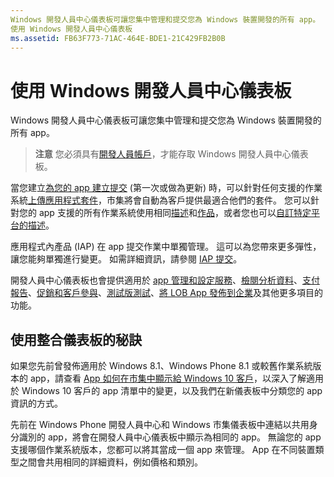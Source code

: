 ```yaml
---
Windows 開發人員中心儀表板可讓您集中管理和提交您為 Windows 裝置開發的所有 app。
使用 Windows 開發人員中心儀表板
ms.assetid: FB63F773-71AC-464E-BDE1-21C429FB2B0B
---
```


# 使用 Windows 開發人員中心儀表板


Windows 開發人員中心儀表板可讓您集中管理和提交您為 Windows 裝置開發的所有 app。

> **注意** 您必須具有[開發人員帳戶](http://go.microsoft.com/fwlink/p/?LinkId=615100)，才能存取 Windows 開發人員中心儀表板。

當您建立[為您的 app 建立提交](app-submissions.md) (第一次或做為更新) 時，可以針對任何支援的作業系統[上傳應用程式套件](upload-app-packages.md)，市集將會自動為客戶提供最適合他們的套件。 您可以針對您的 app 支援的所有作業系統使用相同[描述](create-app-descriptions.md)和[作品](app-screenshots-and-images.md)，或者您也可以[自訂特定平台的描述](create-platform-specific-descriptions.md)。

應用程式內產品 (IAP) 在 app 提交作業中單獨管理。 這可以為您帶來更多彈性，讓您能夠單獨進行變更。 如需詳細資訊，請參閱 [IAP 提交](iap-submissions.md)。

開發人員中心儀表板也會提供適用於 [app 管理和設定服務](app-management-and-services.md)、[檢閱分析資料](analytics.md)、[支付報告](payout-summary.md)、[促銷和客戶參與](app-promotion-and-customer-engagement.md)、[測試版測試](beta-testing-and-targeted-distribution.md)、[將 LOB App 發佈到企業](distribute-lob-apps-to-enterprises.md)及其他更多項目的功能。

## 使用整合儀表板的秘訣

如果您先前曾發佈適用於 Windows 8.1、Windows Phone 8.1 或較舊作業系統版本的 app，請查看 [App 如何在市集中顯示給 Windows 10 客戶](how-your-app-appears-in-the-store-for-windows-10-customers.md)，以深入了解適用於 Windows 10 客戶的 app 清單中的變更，以及我們在新儀表板中分類您的 app 資訊的方式。

先前在 Windows Phone 開發人員中心和 Windows 市集儀表板中連結以共用身分識別的 app，將會在開發人員中心儀表板中顯示為相同的 app。 無論您的 app 支援哪個作業系統版本，您都可以將其當成一個 app 來管理。 App 在不同裝置類型之間會共用相同的詳細資料，例如價格和類別。

 

 






<!--HONumber=Mar16_HO1-->


